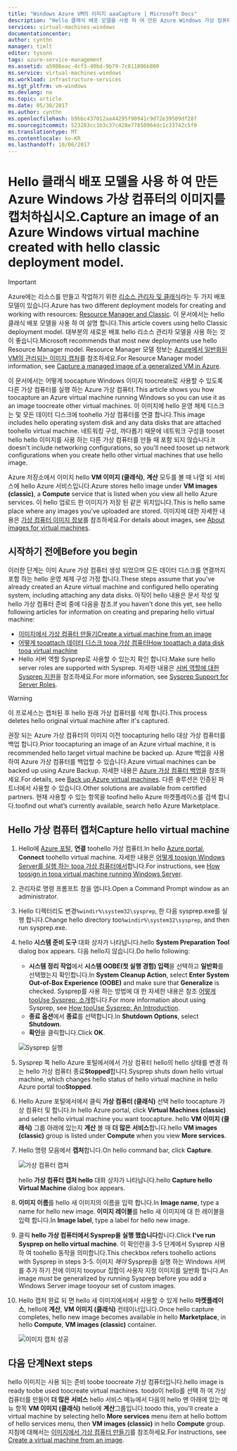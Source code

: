 ```yaml
---
title: "Windows Azure VM의 이미지 aaaCapture | Microsoft Docs"
description: "Hello 클래식 배포 모델을 사용 하 여 만든 Azure Windows 가상 컴퓨터의 이미지를 캡처하십시오."
services: virtual-machines-windows
documentationcenter: 
author: cynthn
manager: timlt
editor: tysonn
tags: azure-service-management
ms.assetid: a5986eac-4cf3-40bd-9b79-7c811806b880
ms.service: virtual-machines-windows
ms.workload: infrastructure-services
ms.tgt_pltfrm: vm-windows
ms.devlang: na
ms.topic: article
ms.date: 05/30/2017
ms.author: cynthn
ms.openlocfilehash: b9bbc437012aa44295f90941c9d72e39509df28f
ms.sourcegitcommit: 523283cc1b3c37c428e77850964dc1c33742c5f0
ms.translationtype: MT
ms.contentlocale: ko-KR
ms.lasthandoff: 10/06/2017
---
```

# <a name="capture-an-image-of-an-azure-windows-virtual-machine-created-with-hello-classic-deployment-model"></a><span data-ttu-id="739cd-103">Hello 클래식 배포 모델을 사용 하 여 만든 Azure Windows 가상 컴퓨터의 이미지를 캡처하십시오.</span><span class="sxs-lookup"><span data-stu-id="739cd-103">Capture an image of an Azure Windows virtual machine created with hello classic deployment model.</span></span>
> [!IMPORTANT]
> <span data-ttu-id="739cd-104">Azure에는 리소스를 만들고 작업하기 위한 [리소스 관리자 및 클래식](../../../resource-manager-deployment-model.md)라는 두 가지 배포 모델이 있습니다.</span><span class="sxs-lookup"><span data-stu-id="739cd-104">Azure has two different deployment models for creating and working with resources: [Resource Manager and Classic](../../../resource-manager-deployment-model.md).</span></span> <span data-ttu-id="739cd-105">이 문서에서는 hello 클래식 배포 모델을 사용 하 여 설명 합니다.</span><span class="sxs-lookup"><span data-stu-id="739cd-105">This article covers using hello Classic deployment model.</span></span> <span data-ttu-id="739cd-106">대부분의 새로운 배포 hello 리소스 관리자 모델을 사용 하는 것이 좋습니다.</span><span class="sxs-lookup"><span data-stu-id="739cd-106">Microsoft recommends that most new deployments use hello Resource Manager model.</span></span> <span data-ttu-id="739cd-107">Resource Manager 모델 정보는 [Azure에서 일반화된 VM의 관리되는 이미지 캡처](../capture-image-resource.md)를 참조하세요.</span><span class="sxs-lookup"><span data-stu-id="739cd-107">For Resource Manager model information, see [Capture a managed image of a generalized VM in Azure](../capture-image-resource.md).</span></span>

<span data-ttu-id="739cd-108">이 문서에서는 어떻게 toocapture Windows 이미지 toocreate로 사용할 수 있도록 다른 가상 컴퓨터를 실행 하는 Azure 가상 컴퓨터.</span><span class="sxs-lookup"><span data-stu-id="739cd-108">This article shows you how toocapture an Azure virtual machine running Windows so you can use it as an image toocreate other virtual machines.</span></span> <span data-ttu-id="739cd-109">이 이미지에 hello 운영 체제 디스크는 및 모든 데이터 디스크에 toohello 가상 컴퓨터를 연결 합니다.</span><span class="sxs-lookup"><span data-stu-id="739cd-109">This image includes hello operating system disk and any data disks that are attached toohello virtual machine.</span></span> <span data-ttu-id="739cd-110">네트워킹 구성, 까다롭기 때문에 네트워크 구성을 tooset hello hello 이미지를 사용 하는 다른 가상 컴퓨터를 만들 때 포함 되지 않습니다.</span><span class="sxs-lookup"><span data-stu-id="739cd-110">It doesn't include networking configurations, so you'll need tooset up network configurations when you create hello other virtual machines that use hello image.</span></span>

<span data-ttu-id="739cd-111">Azure 저장소에서 이미지 hello **VM 이미지 (클래식)**, **계산** 모두를 볼 때 나열 되 서비스에 hello Azure 서비스입니다.</span><span class="sxs-lookup"><span data-stu-id="739cd-111">Azure stores hello image under **VM images (classic)**, a **Compute** service that is listed when you view all hello Azure services.</span></span> <span data-ttu-id="739cd-112">이 hello 업로드 한 이미지가 저장 된 같은 위치입니다.</span><span class="sxs-lookup"><span data-stu-id="739cd-112">This is hello same place where any images you've uploaded are stored.</span></span> <span data-ttu-id="739cd-113">이미지에 대한 자세한 내용은 [가상 컴퓨터 이미지 정보](about-images.md?toc=%2fazure%2fvirtual-machines%2fWindows%2fclassic%2ftoc.json)를 참조하세요.</span><span class="sxs-lookup"><span data-stu-id="739cd-113">For details about images, see [About images for virtual machines](about-images.md?toc=%2fazure%2fvirtual-machines%2fWindows%2fclassic%2ftoc.json).</span></span>

## <a name="before-you-begin"></a><span data-ttu-id="739cd-114">시작하기 전에</span><span class="sxs-lookup"><span data-stu-id="739cd-114">Before you begin</span></span>
<span data-ttu-id="739cd-115">이러한 단계는 이미 Azure 가상 컴퓨터 생성 되었으며 모든 데이터 디스크를 연결까지 포함 하는 hello 운영 체제 구성 가정 합니다.</span><span class="sxs-lookup"><span data-stu-id="739cd-115">These steps assume that you've already created an Azure virtual machine and configured hello operating system, including attaching any data disks.</span></span> <span data-ttu-id="739cd-116">아직이 hello 내용은 문서 작성 및 hello 가상 컴퓨터 준비 중에 다음을 참조.</span><span class="sxs-lookup"><span data-stu-id="739cd-116">If you haven't done this yet, see hello following articles for information on creating and preparing hello virtual machine:</span></span>

* [<span data-ttu-id="739cd-117">이미지에서 가상 컴퓨터 만들기</span><span class="sxs-lookup"><span data-stu-id="739cd-117">Create a virtual machine from an image</span></span>](createportal.md)
* [<span data-ttu-id="739cd-118">어떻게 tooattach 데이터 디스크 tooa 가상 컴퓨터</span><span class="sxs-lookup"><span data-stu-id="739cd-118">How tooattach a data disk tooa virtual machine</span></span>](attach-disk.md)
* <span data-ttu-id="739cd-119">Hello 서버 역할 Sysprep로 사용할 수 있는지 확인 합니다.</span><span class="sxs-lookup"><span data-stu-id="739cd-119">Make sure hello server roles are supported with Sysprep.</span></span> <span data-ttu-id="739cd-120">자세한 내용은 [서버 역할에 대한 Sysprep 지원](https://msdn.microsoft.com/windows/hardware/commercialize/manufacture/desktop/sysprep-support-for-server-roles)을 참조하세요.</span><span class="sxs-lookup"><span data-stu-id="739cd-120">For more information, see [Sysprep Support for Server Roles](https://msdn.microsoft.com/windows/hardware/commercialize/manufacture/desktop/sysprep-support-for-server-roles).</span></span>

> [!WARNING]
> <span data-ttu-id="739cd-121">이 프로세스는 캡처된 후 hello 원래 가상 컴퓨터를 삭제 합니다.</span><span class="sxs-lookup"><span data-stu-id="739cd-121">This process deletes hello original virtual machine after it's captured.</span></span>
>
>

<span data-ttu-id="739cd-122">권장 되는 Azure 가상 컴퓨터의 이미지 이전 toocapturing hello 대상 가상 컴퓨터를 백업 합니다.</span><span class="sxs-lookup"><span data-stu-id="739cd-122">Prior toocapturing an image of an Azure virtual machine, it is recommended hello target virtual machine be backed up.</span></span> <span data-ttu-id="739cd-123">Azure 백업을 사용하여 Azure 가상 컴퓨터를 백업할 수 있습니다.</span><span class="sxs-lookup"><span data-stu-id="739cd-123">Azure virtual machines can be backed up using Azure Backup.</span></span> <span data-ttu-id="739cd-124">자세한 내용은 [Azure 가상 컴퓨터 백업](../../../backup/backup-azure-vms.md)을 참조하세요.</span><span class="sxs-lookup"><span data-stu-id="739cd-124">For details, see [Back up Azure virtual machines](../../../backup/backup-azure-vms.md).</span></span> <span data-ttu-id="739cd-125">다른 솔루션은 인증된 파트너에서 사용할 수 있습니다.</span><span class="sxs-lookup"><span data-stu-id="739cd-125">Other solutions are available from certified partners.</span></span> <span data-ttu-id="739cd-126">현재 사용할 수 있는 항목을 toofind hello Azure 마켓플레이스를 검색 합니다.</span><span class="sxs-lookup"><span data-stu-id="739cd-126">toofind out what’s currently available, search hello Azure Marketplace.</span></span>

## <a name="capture-hello-virtual-machine"></a><span data-ttu-id="739cd-127">Hello 가상 컴퓨터 캡처</span><span class="sxs-lookup"><span data-stu-id="739cd-127">Capture hello virtual machine</span></span>
1. <span data-ttu-id="739cd-128">Hello에 [Azure 포털](http://portal.azure.com), **연결** toohello 가상 컴퓨터.</span><span class="sxs-lookup"><span data-stu-id="739cd-128">In hello [Azure portal](http://portal.azure.com), **Connect** toohello virtual machine.</span></span> <span data-ttu-id="739cd-129">자세한 내용은 [어떻게 toosign Windows Server를 실행 하는 tooa 가상 컴퓨터에서][How toosign in tooa virtual machine running Windows Server]합니다.</span><span class="sxs-lookup"><span data-stu-id="739cd-129">For instructions, see [How toosign in tooa virtual machine running Windows Server][How toosign in tooa virtual machine running Windows Server].</span></span>
2. <span data-ttu-id="739cd-130">관리자로 명령 프롬프트 창을 엽니다.</span><span class="sxs-lookup"><span data-stu-id="739cd-130">Open a Command Prompt window as an administrator.</span></span>
3. <span data-ttu-id="739cd-131">Hello 디렉터리도 변경`%windir%\system32\sysprep`, 한 다음 sysprep.exe를 실행 합니다.</span><span class="sxs-lookup"><span data-stu-id="739cd-131">Change hello directory too`%windir%\system32\sysprep`, and then run sysprep.exe.</span></span>
4. <span data-ttu-id="739cd-132">hello **시스템 준비 도구** 대화 상자가 나타납니다.</span><span class="sxs-lookup"><span data-stu-id="739cd-132">hello **System Preparation Tool** dialog box appears.</span></span> <span data-ttu-id="739cd-133">다음 hello지 않습니다.</span><span class="sxs-lookup"><span data-stu-id="739cd-133">Do hello following:</span></span>

   * <span data-ttu-id="739cd-134">**시스템 정리 작업**에서 **시스템 OOBE(첫 실행 경험) 입력**을 선택하고 **일반화**를 선택했는지 확인합니다.</span><span class="sxs-lookup"><span data-stu-id="739cd-134">In **System Cleanup Action**, select **Enter System Out-of-Box Experience (OOBE)** and make sure that **Generalize** is checked.</span></span> <span data-ttu-id="739cd-135">Sysprep를 사용 하는 방법에 대 한 자세한 내용은 참조 [어떻게 tooUse Sysprep: 소개][How tooUse Sysprep: An Introduction]합니다.</span><span class="sxs-lookup"><span data-stu-id="739cd-135">For more information about using Sysprep, see [How tooUse Sysprep: An Introduction][How tooUse Sysprep: An Introduction].</span></span>
   * <span data-ttu-id="739cd-136">**종료 옵션**에서 **종료**를 선택합니다.</span><span class="sxs-lookup"><span data-stu-id="739cd-136">In **Shutdown Options**, select **Shutdown**.</span></span>
   * <span data-ttu-id="739cd-137">**확인**을 클릭합니다.</span><span class="sxs-lookup"><span data-stu-id="739cd-137">Click **OK**.</span></span>

   ![Sysprep 실행](./media/capture-image/SysprepGeneral.png)
5. <span data-ttu-id="739cd-139">Sysprep 쪽 hello Azure 포털에서에서 가상 컴퓨터 hello의 hello 상태를 변경 하는 hello 가상 컴퓨터 종료**Stopped**합니다.</span><span class="sxs-lookup"><span data-stu-id="739cd-139">Sysprep shuts down hello virtual machine, which changes hello status of hello virtual machine in hello Azure portal too**Stopped**.</span></span>
6. <span data-ttu-id="739cd-140">Hello Azure 포털에서에서 클릭 **가상 컴퓨터 (클래식)** 선택 hello toocapture 가상 컴퓨터 및 합니다.</span><span class="sxs-lookup"><span data-stu-id="739cd-140">In hello Azure portal, click **Virtual Machines (classic)** and select hello virtual machine you want toocapture.</span></span> <span data-ttu-id="739cd-141">hello **VM 이미지 (클래식)** 그룹 아래에 있는지 **계산** 볼 때 **더 많은 서비스**합니다.</span><span class="sxs-lookup"><span data-stu-id="739cd-141">hello **VM images (classic)** group is listed under **Compute** when you view **More services**.</span></span>

7. <span data-ttu-id="739cd-142">Hello 명령 모음에서 **캡처**합니다.</span><span class="sxs-lookup"><span data-stu-id="739cd-142">On hello command bar, click **Capture**.</span></span>

   ![가상 컴퓨터 캡처](./media/capture-image/CaptureVM.png)

   <span data-ttu-id="739cd-144">hello **가상 컴퓨터 캡처 hello** 대화 상자가 나타납니다.</span><span class="sxs-lookup"><span data-stu-id="739cd-144">hello **Capture hello Virtual Machine** dialog box appears.</span></span>

8. <span data-ttu-id="739cd-145">**이미지 이름**를 hello 새 이미지의 이름을 입력 합니다.</span><span class="sxs-lookup"><span data-stu-id="739cd-145">In **Image name**, type a name for hello new image.</span></span> <span data-ttu-id="739cd-146">**이미지 레이블**를 hello 새 이미지에 대 한 레이블을 입력 합니다.</span><span class="sxs-lookup"><span data-stu-id="739cd-146">In **Image label**, type a label for hello new image.</span></span>

9. <span data-ttu-id="739cd-147">클릭 **hello 가상 컴퓨터에서 Sysprep을 실행 했습니다**합니다.</span><span class="sxs-lookup"><span data-stu-id="739cd-147">Click **I've run Sysprep on hello virtual machine**.</span></span> <span data-ttu-id="739cd-148">이 확인란을 3-5 단계에서 Sysprep 사용 하 여 toohello 동작을 의미합니다.</span><span class="sxs-lookup"><span data-stu-id="739cd-148">This checkbox refers toohello actions with Sysprep in steps 3-5.</span></span> <span data-ttu-id="739cd-149">이미지 _해야_ Sysprep을 실행 하는 Windows 서버를 추가 하기 전에 이미지 tooyour 집합이 사용자 지정 이미지를 일반화 합니다.</span><span class="sxs-lookup"><span data-stu-id="739cd-149">An image _must_ be generalized by running Sysprep before you add a Windows Server image tooyour set of custom images.</span></span>

10. <span data-ttu-id="739cd-150">Hello 캡처 완료 되 면 hello 새 이미지에서에서 사용할 수 있게 hello **마켓플레이스**, hello에 **계산**, **VM 이미지 (클래식)** 컨테이너입니다.</span><span class="sxs-lookup"><span data-stu-id="739cd-150">Once hello capture completes, hello new image becomes available in hello **Marketplace**, in hello **Compute**, **VM images (classic)** container.</span></span>

    ![이미지 캡처 성공](./media/capture-image/VMCapturedImageAvailable.png)

## <a name="next-steps"></a><span data-ttu-id="739cd-152">다음 단계</span><span class="sxs-lookup"><span data-stu-id="739cd-152">Next steps</span></span>
<span data-ttu-id="739cd-153">hello 이미지는 사용 되는 준비 toobe toocreate 가상 컴퓨터입니다.</span><span class="sxs-lookup"><span data-stu-id="739cd-153">hello image is ready toobe used toocreate virtual machines.</span></span> <span data-ttu-id="739cd-154">toodo이 hello를 선택 하 여 가상 컴퓨터를 만들어 **더 많은 서비스** hello 서비스 메뉴에서 다음의 hello 맨 아래에 있는 메뉴 항목 **VM 이미지 (클래식)** hello에 **계산**그룹입니다.</span><span class="sxs-lookup"><span data-stu-id="739cd-154">toodo this, you'll create a virtual machine by selecting hello **More services** menu item at hello bottom of hello services menu, then **VM images (classic)** in hello **Compute** group.</span></span> <span data-ttu-id="739cd-155">지침에 대해서는 [이미지에서 가상 컴퓨터 만들기](createportal.md)를 참조하세요.</span><span class="sxs-lookup"><span data-stu-id="739cd-155">For instructions, see [Create a virtual machine from an image](createportal.md).</span></span>

[How toosign in tooa virtual machine running Windows Server]:connect-logon.md
[How tooUse Sysprep: An Introduction]: http://technet.microsoft.com/library/bb457073.aspx
[Run Sysprep.exe]: ./media/virtual-machines-capture-image-windows-server/SysprepCommand.png
[Enter Sysprep.exe options]: ./media/capture-image/SysprepGeneral.png
[hello virtual machine is stopped]: ./media/virtual-machines-capture-image-windows-server/SysprepStopped.png
[Capture an image of hello virtual machine]: ./media/capture-image/CaptureVM.png
[Enter hello image name]: ./media/virtual-machines-capture-image-windows-server/Capture.png
[Image capture successful]: ./media/virtual-machines-capture-image-windows-server/CaptureSuccess.png
[Use hello captured image]: ./media/virtual-machines-capture-image-windows-server/MyImagesWindows.png
